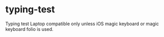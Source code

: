 # typing-test
Typing test
Laptop compatible only unless iOS magic keyboard or magic keyboard folio is used.
